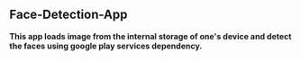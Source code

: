 ## Face-Detection-App
<b>This app loads image from the internal storage of one's device and detect the faces using google play services dependency.<b>
